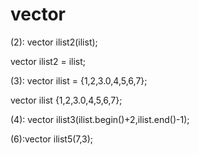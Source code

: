# vector

(2): vector<int> ilist2(ilist);

vector<int> ilist2  = ilist; 

(3): vector<int> ilist = {1,2,3.0,4,5,6,7};

 vector<int> ilist {1,2,3.0,4,5,6,7};
 
(4): vector<int> ilist3(ilist.begin()+2,ilist.end()-1);

(6):vector<int> ilist5(7,3);